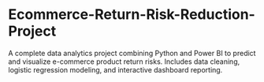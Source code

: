 # Ecommerce-Return-Risk-Reduction-Project
A complete data analytics project combining Python and Power BI to predict and visualize e-commerce product return risks. Includes data cleaning, logistic regression modeling, and interactive dashboard reporting.
